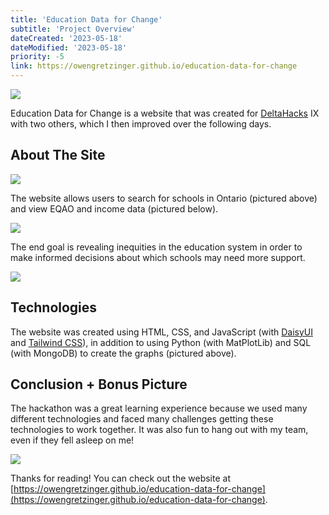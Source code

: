 ```yaml
---
title: 'Education Data for Change'
subtitle: 'Project Overview'
dateCreated: '2023-05-18'
dateModified: '2023-05-18'
priority: -5
link: https://owengretzinger.github.io/education-data-for-change
---
```


![](https://i.imgur.com/BSaxpSe.png)

Education Data for Change is a website that was created for [DeltaHacks](https://deltahacks.com/) IX with two others, which I then improved over the following days. 

## About The Site 

![](https://i.imgur.com/yZKmYxh.png)

The website allows users to search for schools in Ontario (pictured above) and view EQAO and income data (pictured below).

![](https://i.imgur.com/EDjUtJW.png)

 The end goal is revealing inequities in the education system in order to make informed decisions about which schools may need more support.

![](https://i.imgur.com/189AuEt.png)

## Technologies 

The website was created using HTML, CSS, and JavaScript (with [DaisyUI](https://daisyui.com/) and [Tailwind CSS](https://tailwindcss.com/)), in addition to using Python (with MatPlotLib) and SQL (with MongoDB) to create the graphs (pictured above). 

## Conclusion + Bonus Picture 

The hackathon was a great learning experience because we used many different technologies and faced many challenges getting these technologies to work together. It was also fun to hang out with my team, even if they fell asleep on me!

![](https://i.imgur.com/DN2K9fg.jpg)

Thanks for reading! You can check out the website at [https://owengretzinger.github.io/education-data-for-change](https://owengretzinger.github.io/education-data-for-change).
